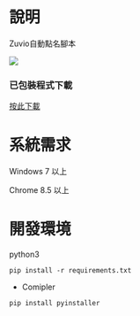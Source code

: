 # 說明

Zuvio自動點名腳本

<img src="https://upload.cc/i1/2021/04/28/X9u5b4.png">
                                                        
### 已包裝程式下載

[按此下載](https://github.com/opabravo/zuvio/releases/download/1.0/Zuvio_Helper.zip)


# 系統需求
Windows 7 以上

Chrome 8.5 以上

# 開發環境

python3

`pip install -r requirements.txt`

* Comipler

`pip install pyinstaller`
